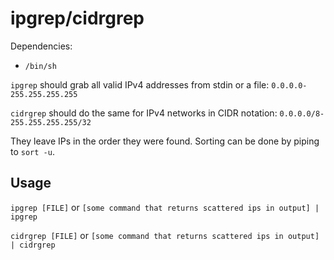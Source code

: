 # ipgrep/cidrgrep

Dependencies:

- `/bin/sh`

`ipgrep` should grab all valid IPv4 addresses from stdin or a file: `0.0.0.0-255.255.255.255`

`cidrgrep` should do the same for IPv4 networks in CIDR notation: `0.0.0.0/8-255.255.255.255/32`

They leave IPs in the order they were found. Sorting can be done by piping to `sort -u`.

## Usage

`ipgrep [FILE]` or `[some command that returns scattered ips in output] | ipgrep`

`cidrgrep [FILE]` or `[some command that returns scattered ips in output] | cidrgrep`
